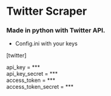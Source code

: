 # Twitter Scraper

### Made in python with Twitter API.
  
  
  
* Config.ini with your keys

[twitter]

api_key = ***  
api_key_secret = ***  
access_token = ***  
access_token_secret = ***  

